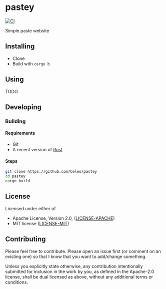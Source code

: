 # pastey

[![CI](https://github.com/Celeo/pastey/workflows/CI/badge.svg?branch=master)](https://github.com/celeo/pastey/actions?query=workflow%3ACI)

Simple paste website

## Installing

- Clone
- Build with `cargo b`

## Using

TODO

## Developing

### Building

#### Requirements

- Git
- A recent version of [Rust](https://www.rust-lang.org/tools/install)

#### Steps

```sh
git clone https://github.com/Celeo/pastey
cd pastey
cargo build
```

## License

Licensed under either of

- Apache License, Version 2.0, ([LICENSE-APACHE](LICENSE-APACHE))
- MIT license ([LICENSE-MIT](LICENSE-MIT))

## Contributing

Please feel free to contribute. Please open an issue first (or comment on an existing one) so that I know that you want to add/change something.

Unless you explicitly state otherwise, any contribution intentionally submitted for inclusion in the work by you, as defined in the Apache-2.0 license, shall be dual licensed as above, without any additional terms or conditions.
